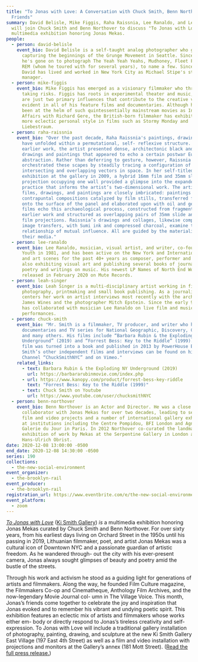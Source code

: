 ```yaml
---
title: "To Jonas with Love: A Conversation with Chuck Smith, Benn Northover, and
  Friends"
summary: David Belisle, Mike Figgis, Raha Raissnia, Lee Ranaldo, and Leah Singer
  will join Chuck Smith and Benn Northover to discuss "To Jonas with Love," a
  multimedia exhibition honoring Jonas Mekas.
people:
  - person: david-belisle
    event_bio: David Belisle is a self-taught analog photographer who got his start
      capturing the beginnings of the Grunge Movement in Seattle. Since then,
      he's gone on to photograph The Yeah Yeah Yeahs, Mudhoney, Fleet Foxes and
      REM (whom he toured with for several years), to name a few. Since 2011,
      David has lived and worked in New York City as Michael Stipe's studio
      manager.
  - person: mike-figgis
    event_bio: Mike Figgis has emerged as a visionary filmmaker who thrives on
      taking risks. Figgis has roots in experimental theater and music, which
      are just two primary influences that contribute to the creative vision
      evident in all of his feature films and documentaries. Although he has
      been at the helm of such quintessentially mainstream movies as Internal
      Affairs with Richard Gere, the British-born filmmaker has exhibited his
      more eclectic personal style in films such as Stormy Monday and
      Liebestraum.
  - person: raha-raissnia
    event_bio: "Over the past decade, Raha Raissnia's paintings, drawings, and films
      have unfolded within a permutational, self- reflexive structure. In her
      earlier work, the artist presented dense, architectonic black and white
      drawings and paintings that appeared to echo a certain postwar European
      abstraction. Rather than deferring to gesture, however, Raissnia
      orchestrated these scapes by steadily tracing a configuration of
      intersecting and overlapping vectors in space. In her self-titled
      exhibition at the gallery in 2009, a hybrid 16mm film and 35mm slide
      projection occupying one wall provided a glimpse into the expanded cinema
      practice that informs the artist’s two-dimensional work. The artist’s
      films, drawings, and paintings are closely imbricated: paintings are
      contrapuntal compositions catalyzed by film stills, transferred faintly
      onto the surface of the panel and elaborated upon with oil and gesso. Her
      films echo this archaeological process, constructed from fragments of
      earlier work and structured as overlapping pairs of 35mm slide and 16mm
      film projections. Raissnia’s drawings and collages, likewise comprised of
      image transfers, with Sumi ink and compressed charcoal, examine this
      relationship of mutual influence. All are guided by the materiality of
      their media."
  - person: lee-ranaldo
    event_bio: Lee Ranaldo, musician, visual artist, and writer, co-founded Sonic
      Youth in 1981, and has been active on the New York and International music
      and art scenes for the past 40+ years as composer, performer and producer;
      also exhibiting visual art and publishing several books of journals,
      poetry and writings on music. His newest LP Names of North End Women was
      released in February 2020 on Mute Records.
  - person: leah-singer
    event_bio: Leah Singer is a multi-disciplinary artist working in film, video,
      photography, printmaking and small book publishing. As a journalist she
      centers her work on artist interviews most recently with the architect
      James Wines and the photographer Mitch Epstein. Since the early 90s she
      has collaborated with musician Lee Ranaldo on live film and music
      performances.
  - person: chuck-smith
    event_bio: "Mr. Smith is a filmmaker, TV producer, and writer who has produced
      documentaries and TV series for National Geographic, Discovery, CBS News,
      and many others. His films include “Barbara Rubin & the Exploding NY
      Underground” (2019) and “Forrest Bess: Key to the Riddle” (1999). The Bess
      film was turned into a book and published in 2013 by PowerHouse Books. Mr.
      Smith’s other independent films and interviews can be found on his YouTube
      Channel “ChuckSmithNYC” and on Vimeo."
    related_links:
      - text: Barbara Rubin & the Exploding NY Underground (2019)
        url: https://barbararubinmovie.com/index.php
      - url: https://www.kanopy.com/product/forrest-bess-key-riddle
        text: "Forrest Bess: Key to the Riddle (1999)"
      - text: Chuck Smith on Youtube
        url: https://www.youtube.com/user/chucksmithNYC
  - person: benn-northover
    event_bio: Benn Northover is an Actor and Director. He was a close friend and
      collaborator with Jonas Mekas for over two decades, leading to several
      film and video projects and a number of international gallery exhibitions
      at institutions including the Centre Pompidou, BFI London and Agnès b.'s
      Galerie du Jour in Paris. In 2012 Northover co-curated the landmark
      exhibition of work by Mekas at the Serpentine Gallery in London alongside
      Hans-Ulrich Obrist.
date: 2020-12-08 13:00:00 -0500
end_date: 2020-12-08 14:30:00 -0500
series: 190
collections:
  - the-new-social-environment
event_organizer:
  - the-brooklyn-rail
event_producer:
  - the-brooklyn-rail
registration_url: https://www.eventbrite.com/e/the-new-social-environment-190-to-jonas-with-love-tickets-131545908353
event_platform:
  - zoom
---
```

*[To Jonas with Love](https://www.kismithgallery.com)* ([Ki Smith Gallery](https://www.kismithgallery.com)) *is* a multimedia exhibition honoring Jonas Mekas curated by Chuck Smith and Benn Northover. For over sixty years, from his earliest days living on Orchard Street in the 1950s until his passing in 2019, Lithuanian filmmaker, poet, and artist Jonas Mekas was a cultural icon of Downtown NYC and a passionate guardian of artistic freedom. As he wandered through- out the city with his ever-present camera, Jonas always sought glimpses of beauty and poetry amid the bustle of the streets.

Through his work and activism he stood as a guiding light for generations of artists and filmmakers. Along the way, he founded Film Culture magazine, the Filmmakers Co-op and Cinematheque, Anthology Film Archives, and the now-legendary Movie Journal col- umn in The Village Voice. This month, Jonas’s friends come together to celebrate the joy and inspiration that Jonas evoked and to remember his vibrant and undying poetic spirit. This exhibition features an eclectic mix of artists and filmmakers whose works either em- body or directly respond to Jonas’s tireless creativity and self-expression. To Jonas with Love will include a traditional gallery installation of photography, painting, drawing, and sculpture at the new Ki Smith Gallery East Village (197 East 4th Street) as well as a film and video installation with projections and monitors at the Gallery’s annex (181 Mott Street). ([Read the full press release.](https://b8bd2a48-b46f-4c6c-b3f0-b13eaf389e62.filesusr.com/ugd/ddb1b4_267611081f324030b46764740fb244af.pdf))